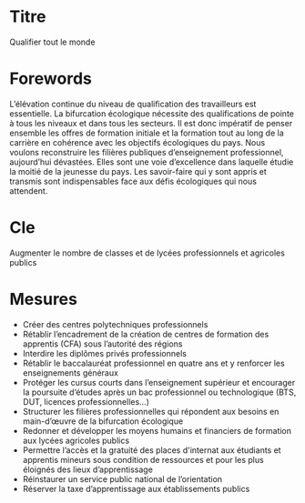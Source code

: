 # Titre

Qualifier tout le monde
# Forewords

L’élévation continue du niveau de qualification des travailleurs est essentielle. La bifurcation écologique nécessite des qualifications de pointe à tous les niveaux et dans tous les secteurs. Il est donc impératif de penser ensemble les offres de formation initiale et la formation tout au long de la carrière en cohérence avec les objectifs écologiques du pays.
Nous voulons reconstruire les filières publiques d’enseignement professionnel, aujourd’hui dévastées. Elles sont une voie d’excellence dans laquelle étudie la moitié de la jeunesse du pays. Les savoir-faire qui y sont appris et transmis sont indispensables face aux défis écologiques qui nous attendent.


# Cle

Augmenter le nombre de classes et de lycées professionnels et agricoles publics
# Mesures

* Créer des centres polytechniques professionnels
* Rétablir l’encadrement de la création de centres de formation des apprentis (CFA) sous l’autorité des régions
* Interdire les diplômes privés professionnels
* Rétablir le baccalauréat professionnel en quatre ans et y renforcer les enseignements généraux
* Protéger les cursus courts dans l’enseignement supérieur et encourager la poursuite d’études après un bac professionnel ou technologique (BTS, DUT, licences professionnelles…)
* Structurer les filières professionnelles qui répondent aux besoins en main-d’œuvre de la bifurcation écologique
* Redonner et développer les moyens humains et financiers de formation aux lycées agricoles publics
* Permettre l’accès et la gratuité des places d'internat aux étudiants et apprentis mineurs sous condition de ressources et pour les plus éloignés des lieux d’apprentissage
* Réinstaurer un service public national de l’orientation
* Réserver la taxe d’apprentissage aux établissements publics